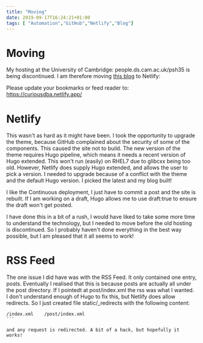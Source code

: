 ```yaml
---
title: "Moving"
date: 2019-09-17T16:24:21+01:00
tags: [ "Automation","GitHub","Netlify","Blog"]
---
```


# Moving

My hosting at the University of Cambridge: people.ds.cam.ac.uk/psh35 is being discontinued. I am therefore moving [this blog](https://curiousdba.netlify.app/) to Netlify:


Please update your bookmarks or feed reader to: https://curiousdba.netlify.app/

# Netlify
This wasn't as hard as it might have been. I took the opportunity to upgrade the theme, because GitHub complained about the security of
some of the components. This caused the site not to build. The new version of the theme requires Hugo pipeline, which means it needs a recent version of 
Hugo extended. This won't run (easily) on RHEL7 due to glibcxx being too old. However, Netlify does supply Hugo extended, and allows the user
to pick a version. I needed to upgrade because of a conflict with the theme and the default Hugo version. I picked the latest and my
blog built!

I like the Continuous deployment, I just have to commit a post and the site is rebuilt. If I am working on a draft, Hugo allows me to
use draft:true to ensure the draft won't get posted.

I have done this in a bit of a rush, I would have liked to take some more time to understand the technology, but I needed to move before the
old hosting is discontinued. So I probably haven't done everything in the best way possible, but I am pleased that it all seems to work!

# RSS Feed

The one issue I did have was with the RSS Feed. It only contained one entry, posts. Eventually I realised that this is because posts
are actually all under the post directory. If I pointedt at post/index.xml the rss was what I wanted. I don't understand enough of 
Hugo to fix this, but Netlify does allow redirects. So I just created file static/_redirects with the following content:

```
/index.xml    /post/index.xml                                                                                                                                                                        ```

and any request is redirected. A bit of a hack, but hopefully it works!


